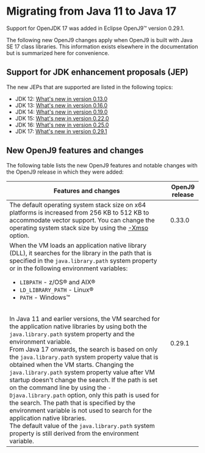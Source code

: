 <!--
* Copyright (c) 2017, 2024 IBM Corp. and others
*
* This program and the accompanying materials are made
* available under the terms of the Eclipse Public License 2.0
* which accompanies this distribution and is available at
* https://www.eclipse.org/legal/epl-2.0/ or the Apache
* License, Version 2.0 which accompanies this distribution and
* is available at https://www.apache.org/licenses/LICENSE-2.0.
*
* This Source Code may also be made available under the
* following Secondary Licenses when the conditions for such
* availability set forth in the Eclipse Public License, v. 2.0
* are satisfied: GNU General Public License, version 2 with
* the GNU Classpath Exception [1] and GNU General Public
* License, version 2 with the OpenJDK Assembly Exception [2].
*
* [1] https://www.gnu.org/software/classpath/license.html
* [2] https://openjdk.org/legal/assembly-exception.html
*
* SPDX-License-Identifier: EPL-2.0 OR Apache-2.0 OR GPL-2.0-only WITH Classpath-exception-2.0 OR GPL-2.0-only WITH OpenJDK-assembly-exception-1.0
-->


# Migrating from Java 11 to Java 17

Support for OpenJDK 17 was added in Eclipse OpenJ9&trade; version 0.29.1.

The following new OpenJ9 changes apply when OpenJ9 is built with Java SE 17 class libraries. This information exists elsewhere in the documentation but is summarized here for convenience.

## Support for JDK enhancement proposals (JEP)

The new JEPs that are supported are listed in the following topics:

- JDK 12: [What's new in version 0.13.0](version0.13.md)
- JDK 13: [What's new in version 0.16.0](version0.16.md)
- JDK 14: [What's new in version 0.19.0](version0.19.md)
- JDK 15: [What's new in version 0.22.0](version0.22.md)
- JDK 16: [What's new in version 0.25.0](version0.25.md)
- JDK 17: [What's new in version 0.29.1](version0.29.1.md)

## New OpenJ9 features and changes

The following table lists the new OpenJ9 features and notable changes with the OpenJ9 release in which they were added:

| Features and changes  | OpenJ9 release|
|-----------------------|---------------|
|The default operating system stack size on x64 platforms is increased from 256 KB to 512 KB to accommodate vector support. You can change the operating system stack size by using the [-Xmso](xmso.md) option.|  0.33.0   |
|When the VM loads an application native library (DLL), it searches for the library in the path that is specified in the `java.library.path` system property or in the following environment variables:<ul><li>`LIBPATH` - z/OS&reg; and AIX&reg;</li><li>`LD_LIBRARY_PATH` - Linux&reg;<li>`PATH` - Windows&trade;</li></ul><br>In Java 11 and earlier versions, the VM searched for the application native libraries by using both the `java.library.path` system property and the environment variable.<br>From Java 17 onwards, the search is based on only the `java.library.path` system property value that is obtained when the VM starts. Changing the `java.library.path` system property value after VM startup doesn't change the search. If the path is set on the command line by using the `-Djava.library.path` option, only this path is used for the search. The path that is specified by the environment variable is not used to search for the application native libraries.<br>The default value of the `java.library.path` system property is still derived from the environment variable.  |  0.29.1   |

<!--|Linux builds for all platforms use gcc 10.3 instead of gcc 7.5. See the list of [build environments](openj9_support.md#build-environments).| 0.33.0  | (SG - Commented this in 0.47.0 release It is an out-of-date statement because both 11 and 17 use gcc 11.2 now.)-->
